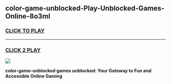 
## color-game-unblocked-Play-Unblocked-Games-Online-8o3ml
<h3>
<a href="https://premium76.site?title=color-game-unblocked&ref=24A">CLICK TO PLAY</a></h3>
<hr>

<h3>
<a href="https://premium76.site?title=color-game-unblocked&ref=24A">CLICK 2 PLAY</a>
  
</h3>

<a href="https://premium76.site?title=color-game-unblocked&ref=24A"><img src="https://clearcache.store/games.png"></a>


**color-game-unblocked games unblocked: Your Gateway to Fun and Accessible Online Gaming**
